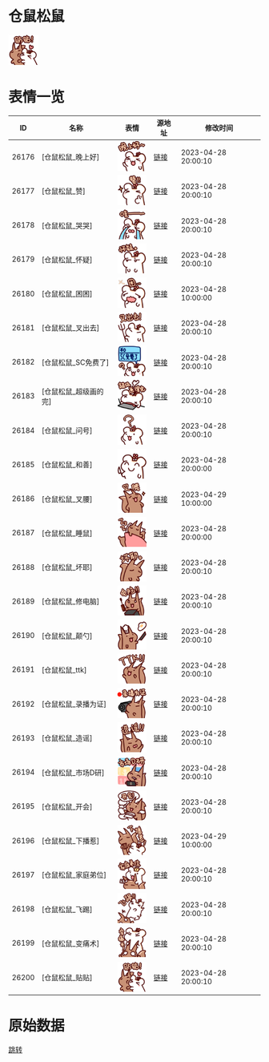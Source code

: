 # 仓鼠松鼠

<img src="./cover.png" height="60" alt="cover" />

# 表情一览

|ID|名称|表情|源地址|修改时间|
|----|----|----|----|----|
|26176|[仓鼠松鼠_晚上好]|<img src="./pic/026176_%5B仓鼠松鼠_晚上好%5D.png" height="60" alt="晚上好"/>|[链接](https://i0.hdslb.com/bfs/garb/991b41b3623b2a25a63571941cc4300ddb7720ce.png)|2023-04-28 20:00:10|
|26177|[仓鼠松鼠_赞]|<img src="./pic/026177_%5B仓鼠松鼠_赞%5D.png" height="60" alt="赞"/>|[链接](https://i0.hdslb.com/bfs/garb/d84ab46c6673192e7c71c7d34c514c74b943072d.png)|2023-04-28 20:00:10|
|26178|[仓鼠松鼠_哭哭]|<img src="./pic/026178_%5B仓鼠松鼠_哭哭%5D.png" height="60" alt="哭哭"/>|[链接](https://i0.hdslb.com/bfs/garb/d4e2234e13c87067cb327b64d8fbd237ddbd1de5.png)|2023-04-28 20:00:10|
|26179|[仓鼠松鼠_怀疑]|<img src="./pic/026179_%5B仓鼠松鼠_怀疑%5D.png" height="60" alt="怀疑"/>|[链接](https://i0.hdslb.com/bfs/garb/505193dfd19af088e0934df5e434953812c1ed35.png)|2023-04-28 20:00:10|
|26180|[仓鼠松鼠_困困]|<img src="./pic/026180_%5B仓鼠松鼠_困困%5D.png" height="60" alt="困困"/>|[链接](https://i0.hdslb.com/bfs/garb/41bd4d5185845eb9a11223e44904e849c828e778.png)|2023-04-28 10:00:00|
|26181|[仓鼠松鼠_叉出去]|<img src="./pic/026181_%5B仓鼠松鼠_叉出去%5D.png" height="60" alt="叉出去"/>|[链接](https://i0.hdslb.com/bfs/garb/fb1605813faeb27a04dce698a90b8ee0235c3355.png)|2023-04-28 20:00:10|
|26182|[仓鼠松鼠_SC免费了]|<img src="./pic/026182_%5B仓鼠松鼠_SC免费了%5D.png" height="60" alt="SC免费了"/>|[链接](https://i0.hdslb.com/bfs/garb/f94d6706310681182a2bc25e6e2054e4c65fe108.png)|2023-04-28 20:00:10|
|26183|[仓鼠松鼠_超级画的完]|<img src="./pic/026183_%5B仓鼠松鼠_超级画的完%5D.png" height="60" alt="超级画的完"/>|[链接](https://i0.hdslb.com/bfs/garb/38b4fd16c60c595a66323ecf09b5de4652806e1d.png)|2023-04-28 20:00:10|
|26184|[仓鼠松鼠_问号]|<img src="./pic/026184_%5B仓鼠松鼠_问号%5D.png" height="60" alt="问号"/>|[链接](https://i0.hdslb.com/bfs/garb/812cff3b3e1f9b90bf7045b80d6a079e07f636b9.png)|2023-04-28 20:00:10|
|26185|[仓鼠松鼠_和善]|<img src="./pic/026185_%5B仓鼠松鼠_和善%5D.png" height="60" alt="和善"/>|[链接](https://i0.hdslb.com/bfs/garb/fffa9fef0adf3402cea66bb97ebf9cfa06d43f26.png)|2023-04-28 20:00:00|
|26186|[仓鼠松鼠_叉腰]|<img src="./pic/026186_%5B仓鼠松鼠_叉腰%5D.png" height="60" alt="叉腰"/>|[链接](https://i0.hdslb.com/bfs/garb/27d0d3b5dfbb0561054922d09627f8fb84481bed.png)|2023-04-29 10:00:00|
|26187|[仓鼠松鼠_睡鼠]|<img src="./pic/026187_%5B仓鼠松鼠_睡鼠%5D.png" height="60" alt="睡鼠"/>|[链接](https://i0.hdslb.com/bfs/garb/ce5a566c727514aea8395c55f3b6f703e61c953c.png)|2023-04-28 20:00:00|
|26188|[仓鼠松鼠_坏耶]|<img src="./pic/026188_%5B仓鼠松鼠_坏耶%5D.png" height="60" alt="坏耶"/>|[链接](https://i0.hdslb.com/bfs/garb/88bc025115b0443407c735dab45b0084a9e96d67.png)|2023-04-28 20:00:10|
|26189|[仓鼠松鼠_修电脑]|<img src="./pic/026189_%5B仓鼠松鼠_修电脑%5D.png" height="60" alt="修电脑"/>|[链接](https://i0.hdslb.com/bfs/garb/f179a0a3ca795f5eda798a6f2bd4cf436465c005.png)|2023-04-28 20:00:10|
|26190|[仓鼠松鼠_颠勺]|<img src="./pic/026190_%5B仓鼠松鼠_颠勺%5D.png" height="60" alt="颠勺"/>|[链接](https://i0.hdslb.com/bfs/garb/c063efcc6bf04e96a59fed1796aed8dfe4cd1479.png)|2023-04-28 20:00:10|
|26191|[仓鼠松鼠_ttk]|<img src="./pic/026191_%5B仓鼠松鼠_ttk%5D.png" height="60" alt="ttk"/>|[链接](https://i0.hdslb.com/bfs/garb/a2fd42cd23f8e2d956e975679f6587584698313a.png)|2023-04-28 20:00:10|
|26192|[仓鼠松鼠_录播为证]|<img src="./pic/026192_%5B仓鼠松鼠_录播为证%5D.png" height="60" alt="录播为证"/>|[链接](https://i0.hdslb.com/bfs/garb/ddd59644062e71eb5f624bdb3b4544d075f72d37.png)|2023-04-28 20:00:10|
|26193|[仓鼠松鼠_造谣]|<img src="./pic/026193_%5B仓鼠松鼠_造谣%5D.png" height="60" alt="造谣"/>|[链接](https://i0.hdslb.com/bfs/garb/a68ce3a731d7eaadac5434ac21b8e5d732d8eb1f.png)|2023-04-28 20:00:10|
|26194|[仓鼠松鼠_市场D研]|<img src="./pic/026194_%5B仓鼠松鼠_市场D研%5D.png" height="60" alt="市场D研"/>|[链接](https://i0.hdslb.com/bfs/garb/6af3dc66947464022ca11ae9f9d27abd09c1edf7.png)|2023-04-28 20:00:10|
|26195|[仓鼠松鼠_开会]|<img src="./pic/026195_%5B仓鼠松鼠_开会%5D.png" height="60" alt="开会"/>|[链接](https://i0.hdslb.com/bfs/garb/b3c97bd93b8bdc8e76834ee74d03a06523265d14.png)|2023-04-28 20:00:10|
|26196|[仓鼠松鼠_下播惹]|<img src="./pic/026196_%5B仓鼠松鼠_下播惹%5D.png" height="60" alt="下播惹"/>|[链接](https://i0.hdslb.com/bfs/garb/cffa406f9afde4697a1820656f80aaa64c21abc6.png)|2023-04-29 10:00:00|
|26197|[仓鼠松鼠_家庭弟位]|<img src="./pic/026197_%5B仓鼠松鼠_家庭弟位%5D.png" height="60" alt="家庭弟位"/>|[链接](https://i0.hdslb.com/bfs/garb/0d0b10f5c54cf46becca0fde8ae9ccd2c32b0de9.png)|2023-04-28 20:00:10|
|26198|[仓鼠松鼠_飞踢]|<img src="./pic/026198_%5B仓鼠松鼠_飞踢%5D.png" height="60" alt="飞踢"/>|[链接](https://i0.hdslb.com/bfs/garb/c1f8963b3c0a171ad6673a0bbeffddedb3368f7a.png)|2023-04-28 20:00:10|
|26199|[仓鼠松鼠_变痛术]|<img src="./pic/026199_%5B仓鼠松鼠_变痛术%5D.png" height="60" alt="变痛术"/>|[链接](https://i0.hdslb.com/bfs/garb/dccc0bd7c0fa940a4dffa7011f3230b81d56afca.png)|2023-04-28 20:00:10|
|26200|[仓鼠松鼠_贴贴]|<img src="./pic/026200_%5B仓鼠松鼠_贴贴%5D.png" height="60" alt="贴贴"/>|[链接](https://i0.hdslb.com/bfs/garb/28dd0cbc8a4fb766982b625eef7e19e6a5b0dbd6.png)|2023-04-28 20:00:10|

# 原始数据

[跳转](./raw.json)

